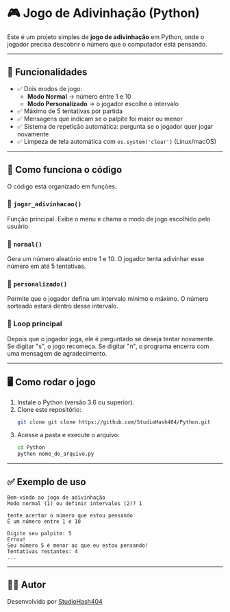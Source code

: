 # 🎮 Jogo de Adivinhação (Python)

Este é um projeto simples de **jogo de adivinhação** em Python, onde o jogador precisa descobrir o número que o computador está pensando.

---

## 📌 Funcionalidades

- ✅ Dois modos de jogo:
  - **Modo Normal** → número entre 1 e 10
  - **Modo Personalizado** → o jogador escolhe o intervalo
- ✅ Máximo de 5 tentativas por partida
- ✅ Mensagens que indicam se o palpite foi maior ou menor
- ✅ Sistema de repetição automática: pergunta se o jogador quer jogar novamente
- ✅ Limpeza de tela automática com `os.system('clear')` (Linux/macOS)

---

## 🧠 Como funciona o código

O código está organizado em funções:

### 🔹 `jogar_adivinhacao()`
Função principal. Exibe o menu e chama o modo de jogo escolhido pelo usuário.

### 🔹 `normal()`
Gera um número aleatório entre 1 e 10. O jogador tenta adivinhar esse número em até 5 tentativas.

### 🔹 `personalizado()`
Permite que o jogador defina um intervalo mínimo e máximo. O número sorteado estará dentro desse intervalo.

### 🔁 Loop principal
Depois que o jogador joga, ele é perguntado se deseja tentar novamente. Se digitar "s", o jogo recomeça. Se digitar "n", o programa encerra com uma mensagem de agradecimento.

---

## 🖥️ Como rodar o jogo

1. Instale o Python (versão 3.6 ou superior).
2. Clone este repositório:
   ```bash
   git clone git clone https://github.com/StudioHash404/Python.git
   ```
3. Acesse a pasta e execute o arquivo:
   ```bash
   cd Python
   python nome_do_arquivo.py
   ```

---

## ✅ Exemplo de uso

```text
Bem-vindo ao jogo de adivinhação
Modo normal (1) ou definir intervalos (2)? 1

tente acertar o número que estou pensando
É um número entre 1 e 10

Digite seu palpite: 5
Errou!
Seu número 5 é menor ao que eu estou pensando!
Tentativas restantes: 4
...
```

---

## 🧑‍💻 Autor

Desenvolvido por [StudioHash404](https://github.com/StudioHash404)
